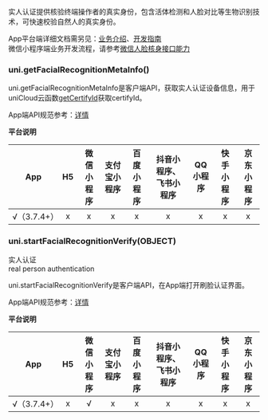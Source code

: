 实人认证提供核验终端操作者的真实身份，包含活体检测和人脸对比等生物识别技术，可快速校验自然人的真实身份。

App平台端详细文档需另见：[业务介绍](/uniCloud/frv/intro.md)、[开发指南](/uniCloud/frv/dev.md)  
微信小程序端业务开发流程，请参考[微信人脸核身接口能力](https://developers.weixin.qq.com/community/business/doc/000442d352c1202bd498ecb105c00d)  


### uni.getFacialRecognitionMetaInfo()  

uni.getFacialRecognitionMetaInfo是客户端API，获取实人认证设备信息，用于uniCloud云函数[getCertifyId](https://uniapp.dcloud.net.cn/uniCloud/frv/dev.html#get-certify-id)获取certifyId。

App端API规范参考：[详情](/uniCloud/frv/dev.md#get-meta-info) 

**平台说明**

|App|H5|微信小程序|支付宝小程序|百度小程序|抖音小程序、飞书小程序|QQ小程序|快手小程序|京东小程序|
|:-:|:-:|:-:|:-:|:-:|:-:|:-:|:-:|:-:|
|√（3.7.4+）|x|x|x|x|x|x|x|x|

### uni.startFacialRecognitionVerify(OBJECT)  
实人认证  
real person authentication

uni.startFacialRecognitionVerify是客户端API，在App端打开刷脸认证界面。  

App端API规范参考：[详情](/uniCloud/frv/dev.md#start-frv)  

**平台说明**

|App|H5|微信小程序|支付宝小程序|百度小程序|抖音小程序、飞书小程序|QQ小程序|快手小程序|京东小程序|
|:-:|:-:|:-:|:-:|:-:|:-:|:-:|:-:|:-:|
|√（3.7.4+）|x|√|x|x|x|x|x|x|

